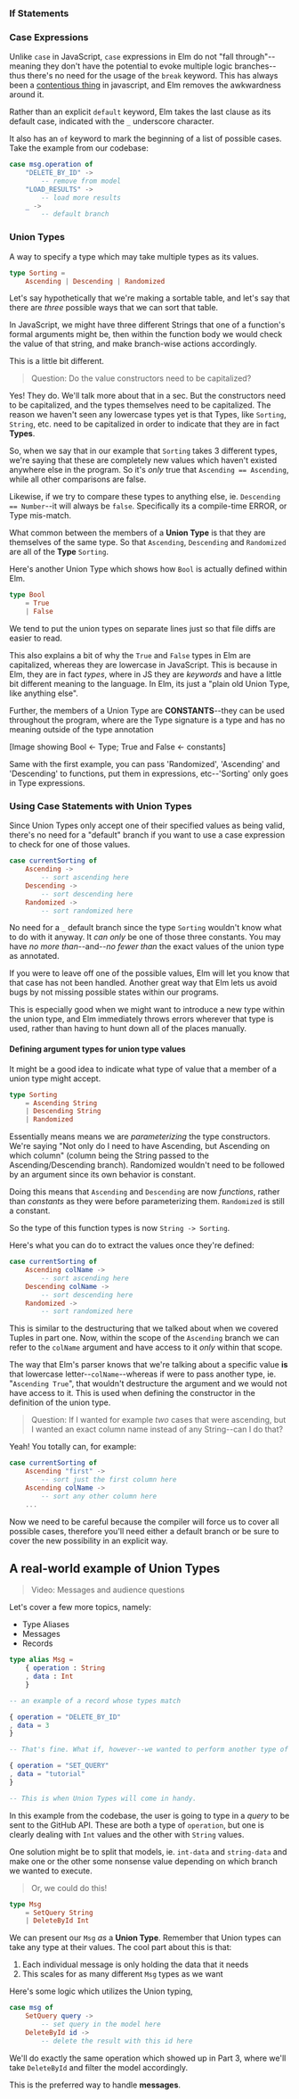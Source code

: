 ### If Statements

### Case Expressions

Unlike `case` in JavaScript, `case` expressions in Elm do not "fall through"--meaning they don't have the potential to evoke multiple logic branches--thus there's no need for the usage of the `break` keyword. This has always been a [contentious thing] in javascript, and Elm removes the awkwardness around it.

Rather than an explicit `default` keyword, Elm takes the last clause as its default case, indicated with the `_` underscore character.

It also has an `of` keyword to mark the beginning of a list of possible cases. Take the example from our codebase:


```elm
case msg.operation of
    "DELETE_BY_ID" ->
        -- remove from model
    "LOAD_RESULTS" ->
        -- load more results
    _ ->
        -- default branch
```

### Union Types

A way to specify a type which may take multiple types as its values.

```elm
type Sorting =
    Ascending | Descending | Randomized
```

Let's say hypothetically that we're making a sortable table, and let's say that there are _three_ possible ways that we can sort that table.

In JavaScript, we might have three different Strings that one of a function's formal arguments might be, then within the function body we would check the value of that string, and make branch-wise actions accordingly.

This is a little bit different.

> Question: Do the value constructors need to be capitalized?

Yes! They do. We'll talk more about that in a sec. But the constructors need to be capitalized, and the types themselves need to be capitalized. The reason we haven't seen any lowercase types yet is that Types, like `Sorting`, `String`, etc. need to be capitalized in order to indicate that they are in fact **Types**.

So, when we say that in our example that `Sorting` takes 3 different types, we're saying that these are completely new values which haven't existed anywhere else in the program. So it's _only_ true that `Ascending == Ascending`, while all other comparisons are false.

Likewise, if we try to compare these types to anything else, ie. `Descending == Number`--it will always be `false`. Specifically its a compile-time ERROR, or Type mis-match.

What common between the members of a **Union Type** is that they are themselves of the same type. So that `Ascending`, `Descending` and `Randomized` are all of the **Type** `Sorting`.

Here's another Union Type which shows how `Bool` is actually defined within Elm.

```elm
type Bool
    = True
    | False
```

We tend to put the union types on separate lines just so that file diffs are easier to read.

This also explains a bit of why the `True` and `False` types in Elm are capitalized, whereas they are lowercase in JavaScript. This is because in Elm, they are in fact _types_, where in JS they are _keywords_ and have a little bit different meaning to the language. In Elm, its just a "plain old Union Type, like anything else".

Further, the members of a Union Type are **CONSTANTS**--they can be used throughout the program, where are the Type signature is a type and has no meaning outside of the type annotation

[Image showing Bool <- Type; True and False <- constants]

Same with the first example, you can pass 'Randomized', 'Ascending' and 'Descending' to functions, put them in expressions, etc--'Sorting' only goes in Type expressions.

### Using Case Statements with Union Types

Since Union Types only accept one of their specified values as being valid, there's no need for a "default" branch if you want to use a case expression to check for one of those values.

```elm
case currentSorting of
    Ascending ->
        -- sort ascending here
    Descending ->
        -- sort descending here
    Randomized ->
        -- sort randomized here
```

No need for a `_` default branch since the type `Sorting` wouldn't know what to do with it anyway. It _can only_ be one of those three constants. You may have *no more than*--and--*no fewer than* the exact values of the union type as annotated.

If you were to leave off one of the possible values, Elm will let you know that that case has not been handled. Another great way that Elm lets us avoid bugs by not missing possible states within our programs.

This is especially good when we might want to introduce a new type within the union type, and Elm immediately throws errors wherever that type is used, rather than having to hunt down all of the places manually.

#### Defining argument types for union type values

It might be a good idea to indicate what type of value that a member of a union type might accept.

```elm
type Sorting
    = Ascending String
    | Descending String
    | Randomized
```

Essentially means means we are _parameterizing_ the type constructors. We're saying "Not only do I need to have Ascending, but Ascending on which column" (column being the String passed to the Ascending/Descending branch). Randomized wouldn't need to be followed by an argument since its own behavior is constant.

Doing this means that `Ascending` and `Descending` are now _functions_, rather than _constants_ as they were before parameterizing them. `Randomized` is still a constant.

So the type of this function types is now `String -> Sorting`.

Here's what you can do to extract the values once they're defined:

```elm
case currentSorting of
    Ascending colName ->
        -- sort ascending here
    Descending colName ->
        -- sort descending here
    Randomized ->
        -- sort randomized here
```

This is similar to the destructuring that we talked about when we covered Tuples in part one. Now, within the scope of the `Ascending` branch we can refer to the `colName` argument and have access to it _only_ within that scope.

The way that Elm's parser knows that we're talking about a specific value **is** that lowercase letter--`colName`--whereas if were to pass another type, ie. "`Ascending True`", that wouldn't destructure the argument and we would not have access to it. This is used when defining the constructor in the definition of the union type.

> Question: If I wanted for example _two_ cases that were ascending, but I wanted an exact column name instead of any String--can I do that?

Yeah! You totally can, for example:

```elm
case currentSorting of
    Ascending "first" ->
        -- sort just the first column here
    Ascending colName ->
        -- sort any other column here
    ...
```

Now we need to be careful because the compiler will force us to cover all possible cases, therefore you'll need either a default branch or be sure to cover the new possibility in an explicit way.

## A real-world example of Union Types

> Video: Messages and audience questions

Let's cover a few more topics, namely:

- Type Aliases
- Messages
- Records

```elm
type alias Msg =
    { operation : String
    , data : Int
    }

-- an example of a record whose types match

{ operation = "DELETE_BY_ID"
, data = 3
}

-- That's fine. What if, however--we wanted to perform another type of operation?

{ operation = "SET_QUERY"
, data = "tutorial"
}

-- This is when Union Types will come in handy.
```

In this example from the codebase, the user is going to type in a _query_ to be sent to the GitHub API. These are both a type of `operation`, but one is clearly dealing with `Int` values and the other with `String` values.

One solution might be to split that models, ie. `int-data` and `string-data` and make one or the other some nonsense value depending on which branch we wanted to execute.

> Or, we could do this!

```elm
type Msg
    = SetQuery String
    | DeleteById Int
```

We can present our `Msg` _as_ a **Union Type**. Remember that Union types can take any type at their values. The cool part about this is that:

1. Each individual message is only holding the data that it needs
2. This scales for as many different `Msg` types as we want

Here's some logic which utilizes the Union typing,

```elm
case msg of
    SetQuery query ->
        -- set query in the model here
    DeleteById id ->
        -- delete the result with this id here
```

We'll do exactly the same operation which showed up in Part 3, where we'll take `DeleteById` and filter the model accordingly.

This is the preferred way to handle **messages**.





[contentious thing]: https://github.com/iteles/Javascript-the-Good-Parts-notes#appendix-b---the-bad-parts
